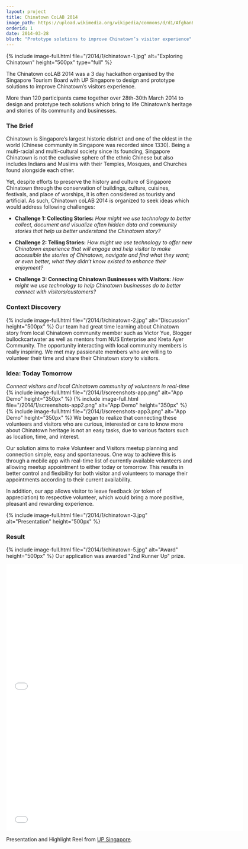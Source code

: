 ```yaml
---
layout: project
title: Chinatown CoLAB 2014
image_path: https://upload.wikimedia.org/wikipedia/commons/d/d1/AfghanBiscuit.jpg
orderid: 1
date: 2014-03-28
blurb: "Prototype solutions to improve Chinatown’s visitor experience"
---
```

{% include image-full.html file="/2014/1/chinatown-1.jpg" alt="Exploring Chinatown" height="500px" type="full" %}
<p class='sublead'>The Chinatown coLAB 2014 was a 3 day hackathon organised by the Singapore Tourism Board with UP Singapore to design and prototype solutions to improve Chinatown’s visitors experience. </p>

More than 120 participants came together over 28th-30th March 2014 to design and prototype tech solutions which bring to life Chinatown’s heritage and stories of its community and businesses.
<!--more-->

### The Brief
Chinatown is Singapore’s largest historic district and one of the oldest in the world (Chinese community in Singapore was recorded since 1330). Being a multi-racial and multi-cultural society since its founding, Singapore Chinatown is not the exclusive sphere of the ethnic Chinese but also includes Indians and Muslims with their Temples, Mosques, and Churches found alongside each other. 

Yet, despite efforts to preserve the history and culture of Singapore Chinatown through the conservation of buildings, culture, cuisines, festivals, and place of worships, it is often considered as touristy and artificial. As such, Chinatown coLAB 2014 is organized to seek ideas which would address following challenges:

  * **Challenge 1: Collecting Stories:** *How might we use technology to better collect, document and visualize often hidden data and community stories that help us better understand the Chinatown story?*

  * **Challenge 2: Telling Stories:** *How might we use technology to offer new Chinatown experience that will engage and help visitor to make accessible the stories of Chinatown, navigate and find what they want; or even better, what they didn’t know existed to enhance their enjoyment?* 

  * **Challenge 3: Connecting Chinatown Businesses with Visitors:** *How might we use technology to help Chinatown businesses do to better connect with visitors/customers?*

### Context Discovery
{% include image-full.html file="/2014/1/chinatown-2.jpg" alt="Discussion" height="500px"  %}
Our team had great time learning about Chinatown story from local Chinatown community member such as Victor Yue, Blogger bullockcartwater as well as mentors from NUS Enterprise and Kreta Ayer Community. The opportunity interacting with local community members is really inspiring. We met may passionate members who are  willing to volunteer their time and share their Chinatown story to visitors. 

### Idea: Today Tomorrow

*Connect visitors and local Chinatown community of volunteers in real-time*
{% include image-full.html file="/2014/1/screenshots-app.png" alt="App Demo" height="350px" %}
{% include image-full.html file="/2014/1/screenshots-app2.png" alt="App Demo" height="350px" %}
{% include image-full.html file="/2014/1/screenshots-app3.png" alt="App Demo" height="350px" %}
We began to realize that connecting these volunteers and visitors who are curious, interested or care to know more about Chinatown heritage is not an easy tasks, due to various factors such as location, time, and interest. 

Our solution aims to make Volunteer and Visitors meetup planning and connection simple, easy and spontaneous. One way to achieve this is through a mobile app with real-time list of currently available volunteers and allowing meetup appointment to either today or tomorrow. This results in better control and flexibility for both visitor and volunteers to manage their appointments according to their current availability. 

In addition, our app allows visitor to leave feedback (or token of appreciation) to respective volunteer, which would bring a more positive, pleasant and rewarding experience.

{% include image-full.html file="/2014/1/chinatown-3.jpg" alt="Presentation" height="500px"  %}

### Result

{% include image-full.html file="/2014/1/chinatown-5.jpg" alt="Award" height="500px"  %}
Our application was awarded "2nd Runner Up" prize. 


<iframe src="//player.vimeo.com/video/93330438?title=0&amp;byline=0&amp;portrait=0" width="640" height="360" frameborder="0" webkitallowfullscreen mozallowfullscreen allowfullscreen></iframe>
<iframe src="//player.vimeo.com/video/92914172?title=0&amp;byline=0&amp;portrait=0" width="640" height="360" frameborder="0" webkitallowfullscreen mozallowfullscreen allowfullscreen></iframe>
<p>Presentation and Highlight Reel from <a href="http://www.upsingapore.com/events/chinatown-colab/">UP Singapore</a>.</p>